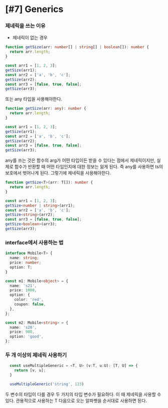 # [#7] Generics

### 제네릭을 쓰는 이유

- 제네릭이 없는 경우

```ts
function getSize(arr: number[] | string[] | boolean[]): number {
  return arr.length;
}

const arr1 = [1, 2, 3];
getSize(arr1);
const arr2 = ['a', 'b', 'c'];
getSize(arr2);
const arr3 = [false, true, false];
getSize(arr3);
```

또는 any 타입을 사용해야한다.

```ts
function getSize(arr: any): number {
  return arr.length;
}

const arr1 = [1, 2, 3];
getSize(arr1);
const arr2 = ['a', 'b', 'c'];
getSize(arr2);
const arr3 = [false, true, false];
getSize(arr3);
```

any를 쓰는 것은 함수의 arg가 어떤 타입이든 받을 수 있다는 점에서 제네릭이지만, 실제로 함수가 반환할 때 어떤 타입인지에 대한 정보는 잃게 된다. 즉 any를 사용하면 ts의 보호에서 벗어나게 된다. 그렇기에 제네릭을 사용해야한다.

```ts
function getSize<T>(arr: T[]): number {
  return arr.length;
}

const arr1 = [1, 2, 3];
getSize<number | string>(arr1);
const arr2 = ['a', 'b', 'c'];
getSize<string>(arr2);
const arr3 = [false, true, false];
getSize<boolean>(arr3);
getSize(arr3);
```

### interface에서 사용하는 법

```ts
interface Mobile<T> {
  name: string;
  price: number;
  option: T;
}

const m1: Mobile<object> = {
  name: 's21',
  price: 1000,
  option: {
    color: 'red',
    coupon: false,
  },
};

const m2: Mobile<string> = {
  name: 's20',
  price: 900,
  option: 'good',
};
```

### 두 개 이상의 제네릭 사용하기

```ts
  const useMultipleGeneric = <T, U> (v:T, u:U): [T, U] => {
    return [v, u];
  }

  useMultipleGeneric('string', 123)
```

두 변수의 타입이 다를 경우 두 가지의 타입 변수가 필요하다. 이 때 제네릭을 사용할 수 있다. 관용적으로 사용하는 T 다음으로 오는 알파벳을 순서대로 사용하면 된다.